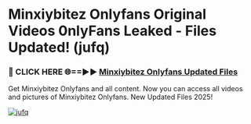 # Minxiybitez Onlyfans Original Videos 0nlyFans Leaked - Files Updated! (jufq)

<h3>🔴 CLICK HERE 🌐==►► <a href="https://tinyurl.com/ehrbuxhb" rel="nofollow">Minxiybitez Onlyfans Updated Files</a></h3>

Get Minxiybitez Onlyfans and all content. Now you can access all videos and pictures of Minxiybitez Onlyfans. New Updated Files 2025!

[![jufq](https://i.imgur.com/lVYEuWS.gif)](https://tinyurl.com/ehrbuxhb)
